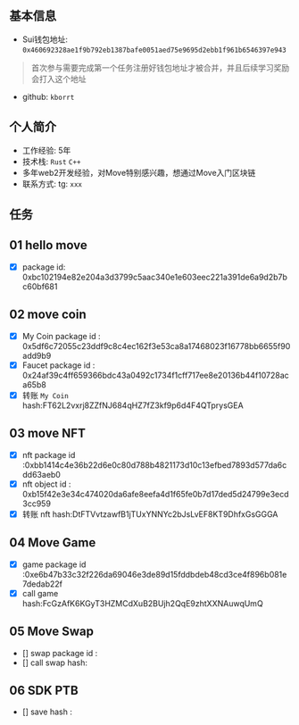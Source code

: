 ## 基本信息
- Sui钱包地址: `0x460692328ae1f9b792eb1387bafe0051aed75e9695d2ebb1f961b6546397e943`
> 首次参与需要完成第一个任务注册好钱包地址才被合并，并且后续学习奖励会打入这个地址
- github: `kborrt`

## 个人简介
- 工作经验: 5年
- 技术栈: `Rust` `C++`
- 多年web2开发经验，对Move特别感兴趣，想通过Move入门区块链
- 联系方式: tg: `xxx` 

## 任务

##   01 hello move  
- [x] package id: 0xbc102194e82e204a3d3799c5aac340e1e603eec221a391de6a9d2b7bc60bf681
##   02 move coin
- [x] My Coin package id : 0x5df6c72055c23ddf9c8c4ec162f3e53ca8a17468023f16778bb6655f90add9b9
- [x] Faucet package id : 0x24af39c4ff659366bdc43a0492c1734f1cff717ee8e20136b44f10728aca65b8
- [x] 转账 `My Coin` hash:FT62L2vxrj8ZZfNJ684qHZ7fZ3kf9p6d4F4QTprysGEA

##   03 move NFT
- [x] nft package id :0xbb1414c4e36b22d6e0c80d788b4821173d10c13efbed7893d577da6cdd63aeb0
- [x] nft object id : 0xb15f42e3e34c474020da6afe8eefa4d1f65fe0b7d17ded5d24799e3ecd3cc959
- [x] 转账 nft  hash:DtFTVvtzawfB1jTUxYNNYc2bJsLvEF8KT9DhfxGsGGGA

##   04 Move Game
- [x] game package id :0xe6b47b33c32f226da69046e3de89d15fddbdeb48cd3ce4f896b081e7dedab22f
- [x] call game hash:FcGzAfK6KGyT3HZMCdXuB2BUjh2QqE9zhtXXNAuwqUmQ

##   05 Move Swap
- [] swap package id :
- [] call swap hash:

##   06 SDK PTB
- [] save hash :
